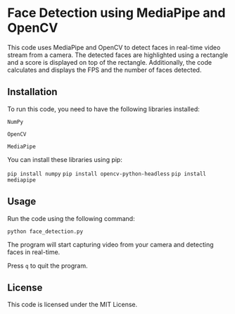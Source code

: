 # Face Detection using MediaPipe and OpenCV
This code uses MediaPipe and OpenCV to detect faces in real-time video stream from a camera. The detected faces are highlighted using a rectangle and a score is displayed on top of the rectangle. Additionally, the code calculates and displays the FPS and the number of faces detected.

## Installation
To run this code, you need to have the following libraries installed:

`NumPy` 

`OpenCV`

`MediaPipe`

You can install these libraries using pip:

`pip install numpy`
`pip install opencv-python-headless`
`pip install mediapipe`

## Usage
Run the code using the following command:

`python face_detection.py`

The program will start capturing video from your camera and detecting faces in real-time.

Press `q` to quit the program.
## License
This code is licensed under the MIT License.